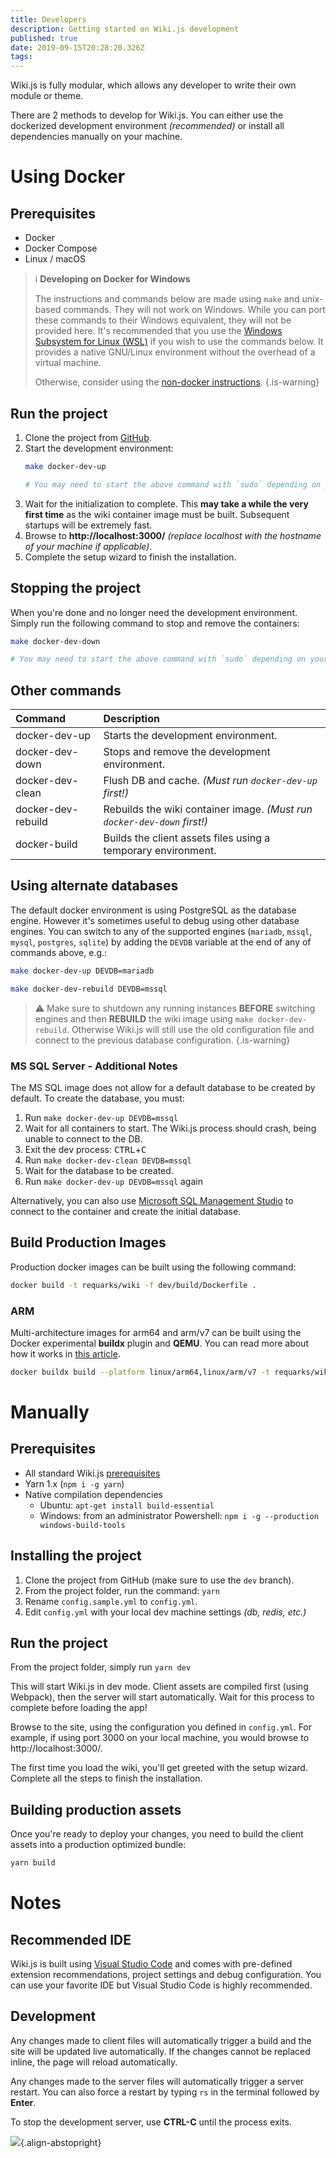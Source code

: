 ```yaml
---
title: Developers
description: Getting started on Wiki.js development
published: true
date: 2019-09-15T20:28:20.326Z
tags: 
---
```


Wiki.js is fully modular, which allows any developer to write their own module or theme.

There are 2 methods to develop for Wiki.js. You can either use the dockerized development environment *(recommended)* or install all dependencies manually on your machine.

# Using Docker

## Prerequisites

* Docker
* Docker Compose
* Linux / macOS

> :information_source: **Developing on Docker for Windows**
>
> The instructions and commands below are made using `make` and unix-based commands. They will not work on Windows. While you can port these commands to their Windows equivalent, they will not be provided here. It's recommended that you use the [Windows Subsystem for Linux (WSL)](https://docs.microsoft.com/en-us/windows/wsl/install-win10) if you wish to use the commands below. It provides a native GNU/Linux environment without the overhead of a virtual machine.
>
> Otherwise, consider using the [non-docker instructions](#manually).
{.is-warning}

## Run the project

1. Clone the project from [GitHub](https://github.com/Requarks/wiki).
2. Start the development environment:
    ```bash
    make docker-dev-up

    # You may need to start the above command with `sudo` depending on your OS configuration.
    ```
3. Wait for the initialization to complete. This **may take a while the very first time** as the wiki container image must be built. Subsequent startups will be extremely fast.
4. Browse to **http://localhost:3000/** _(replace localhost with the hostname of your machine if applicable)_.
5. Complete the setup wizard to finish the installation.

## Stopping the project

When you're done and no longer need the development environment. Simply run the following command to stop and remove the containers:

```bash
make docker-dev-down

# You may need to start the above command with `sudo` depending on your OS configuration.
```

## Other commands

| Command | Description |
| :--- | :--- |
| docker-dev-up | Starts the development environment. |
| docker-dev-down | Stops and remove the development environment. |
| docker-dev-clean | Flush DB and cache. *(Must run `docker-dev-up` first!)* |
| docker-dev-rebuild | Rebuilds the wiki container image. *(Must run `docker-dev-down` first!)* |
| docker-build | Builds the client assets files using a temporary environment. |

## Using alternate databases

The default docker environment is using PostgreSQL as the database engine. However it's sometimes useful to debug using other database engines. You can switch to any of the supported engines (`mariadb`, `mssql`, `mysql`, `postgres`, `sqlite`) by adding the `DEVDB` variable at the end of any of commands above, e.g.:

```bash
make docker-dev-up DEVDB=mariadb

make docker-dev-rebuild DEVDB=mssql
```
> :warning: Make sure to shutdown any running instances **BEFORE** switching engines and then **REBUILD** the wiki image using `make docker-dev-rebuild`. Otherwise Wiki.js will still use the old configuration file and connect to the previous database configuration.
{.is-warning}

### MS SQL Server - Additional Notes

The MS SQL image does not allow for a default database to be created by default. To create the database, you must:
1. Run `make docker-dev-up DEVDB=mssql`
2. Wait for all containers to start. The Wiki.js process should crash, being unable to connect to the DB.
3. Exit the dev process: <kbd>CTRL</kbd>+<kbd>C</kbd>
4. Run `make docker-dev-clean DEVDB=mssql`
5. Wait for the database to be created.
6. Run `make docker-dev-up DEVDB=mssql` again

Alternatively, you can also use [Microsoft SQL Management Studio](https://docs.microsoft.com/en-us/sql/ssms/download-sql-server-management-studio-ssms) to connect to the container and create the initial database.

## Build Production Images

Production docker images can be built using the following command:
```bash
docker build -t requarks/wiki -f dev/build/Dockerfile .
```

### ARM

Multi-architecture images for arm64 and arm/v7 can be built using the Docker experimental **buildx** plugin and **QEMU**. You can read more about how it works in [this article](https://engineering.docker.com/2019/04/multi-arch-images/).

```bash
docker buildx build --platform linux/arm64,linux/arm/v7 -t requarks/wiki --push -f dev/build/Dockerfile .
```

# Manually

## Prerequisites

* All standard Wiki.js [prerequisites](/install/requirements)
* Yarn 1.x \(`npm i -g yarn`\)
* Native compilation dependencies
  * Ubuntu:  `apt-get install build-essential`
  * Windows: from an administrator Powershell: `npm i -g --production windows-build-tools`

## Installing the project

1. Clone the project from GitHub \(make sure to use the `dev` branch\).
2. From the project folder, run the command: `yarn`
3. Rename `config.sample.yml` to `config.yml`.
4. Edit `config.yml` with your local dev machine settings *(db, redis, etc.)*

## Run the project

From the project folder, simply run `yarn dev`

This will start Wiki.js in dev mode. Client assets are compiled first \(using Webpack\), then the server will start automatically. Wait for this process to complete before loading the app!

Browse to the site, using the configuration you defined in `config.yml`. For example, if using port 3000 on your local machine, you would browse to http://localhost:3000/.

The first time you load the wiki, you'll get greeted with the setup wizard. Complete all the steps to finish the installation.

## Building production assets

Once you're ready to deploy your changes, you need to build the client assets into a production optimized bundle:

```bash
yarn build
```

# Notes

## Recommended IDE

Wiki.js is built using [Visual Studio Code](https://code.visualstudio.com) and comes with pre-defined extension recommendations, project settings and debug configuration. You can use your favorite IDE but Visual Studio Code is highly recommended.

## Development

Any changes made to client files will automatically trigger a build and the site will be updated live automatically. If the changes cannot be replaced inline, the page will reload automatically.

Any changes made to the server files will automatically trigger a server restart. You can also force a restart by typing `rs` in the terminal followed by **Enter**.

To stop the development server, use **CTRL-C** until the process exits.

![](https://a.icons8.com/mZbXwZWa/PdY3mQ/svg.svg){.align-abstopright}